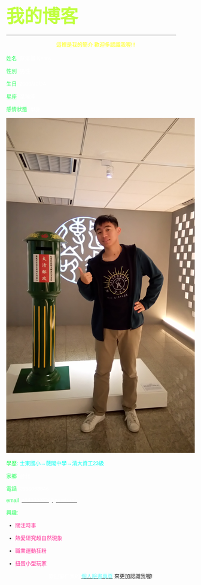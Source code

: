 
<html>
<head>
<title>Page Title</title>
<style>
body {
  background-color: "#555555";
  text-align: "center";
  color: "white";
  font-family: "Arial", "Helvetica", "sans-serif";
}
</style>
</head>
<body>

<h1><font color="#C0FF3E" size="15">我的博客</font></h1>




<hr size="5" align="center" noshade width="90%" color="0000ff">
<marquee behavior="alternate"><font color="#FFFF00">這裡是我的簡介 歡迎多認識我喔!!!</font></marquee>
<p align=left><font color="#33ff66">姓名</font><font color="#FFFFFF">: 蔡濬鍇 Kenny</font></p>
<p align=left><font color="#33ff66">性別</font><font color="#FFFFFF">: 男性</font></p>
<p align=left><font color="#33ff66">生日</font><font color="#FFFFFF">: 2000/12/24</font></p>
<p align=left><font color="#33ff66">星座</font><font color="#FFFFFF">: 摩羯座</font></p>
<p align=left><font color="#33ff66">感情狀態</font><font color="#FFFFFF">: 單身</font></p>

<img src="DSC_0041_3.JPG" >


<p align=left><font color="#33ff66">學歷</font><font color=#"FFFFFF">: 士東國小→薇閣中學→清大資工23級</font></p>
<p align=left><font color="#33ff66">家鄉</font><font color="#FFFFFF">: 台北</font></p>
<p align=left><font color="#33ff66">電話</font><font color="#FFFFFF">: 0988068646</font></p>
<p align=left><font color="#33ff66">email</font><font color="#FFFFFF">:</font>
<A HREF="http://a24332352@gmail.com/"target="_blank"><font color="#FFFFFF">a24332352@gmail.com</font></a>





<p align=left><font color="#33ff66">興趣:</font></p>
<ul>
<li><p align=left><font color="#ff3399">關注時事</font></p></li>
<li><p align=left><font color="#ff3399">熱愛研究超自然現象</font></p></li>
<li><p align=left><font color="#ff3399">職業運動狂粉</font></p></li>
<li><p align=left><font color="#ff3399">扭蛋小型玩家</font></p></li>
</ul>

<p align=center><font color="#FFFFFF">歡迎前往我的</font>
<a href="https://www.facebook.com/kennytsai1224"target="_blank"><font color="#66ffff">個人臉書專頁</font></a>
來更加認識我喔!

<script language="JavaScript">
function ShowTime(){
　document.getElementById('showbox').innerHTML = new Date();
　setTimeout('ShowTime()',1000);
}
</script>
<body onload="ShowTime()">
<div onclick="ChangeColor('while')" style="background-color: "deepskyblue"; "border:3px double"; width:150px;height:70px;float:center;">
<div id="showbox"></div>




